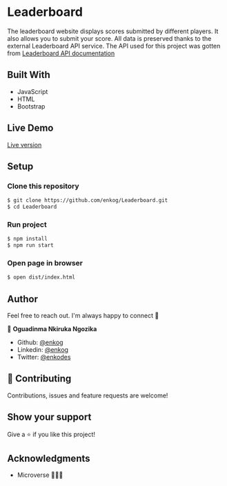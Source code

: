 # Leaderboard

The leaderboard website displays scores submitted by different players. It also allows you to submit your score. All data is preserved thanks to the external Leaderboard API service.
The API used for this project was gotten from <a href="https://www.notion.so/Leaderboard-API-service-24c0c3c116974ac49488d4eb0267ade3">Leaderboard API documentation</a>

## Built With 

- JavaScript
- HTML
- Bootstrap

## Live Demo

<a href="https://enkog.github.io/Leaderboard/">Live version</a>

## Setup

### Clone this repository

```bash
$ git clone https://github.com/enkog/Leaderboard.git
$ cd Leaderboard
```

### Run project

```bash
$ npm install
$ npm run start 
```

### Open page in browser
```bash
$ open dist/index.html
```

## Author

Feel free to reach out. I'm always happy to connect :slightly_smiling_face:

👤 **Oguadinma Nkiruka Ngozika**

- Github: [@enkog](https://github.com/enkog)
- Linkedin: [@enkog](https://www.linkedin.com/in/enkog/)
- Twitter: [@enkodes](https://twitter.com/enkodes)
  
## 🤝 Contributing

Contributions, issues and feature requests are welcome!

## Show your support

Give a ⭐️ if you like this project!

## Acknowledgments

- Microverse 👏👏👏